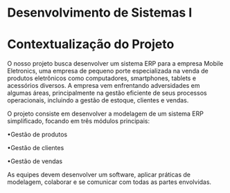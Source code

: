 # Desenvolvimento de Sistemas I

# Contextualização do Projeto

O nosso projeto busca desenvolver um sistema ERP para a empresa Mobile Eletronics, uma empresa de pequeno porte especializada na venda de produtos
eletrônicos como computadores, smartphones, tablets e acessórios diversos. A empresa vem enfrentando adversidades em algumas áreas, principalmente na gestão eficiente de seus processos
operacionais, incluindo a gestão de estoque, clientes e vendas.

O projeto consiste em desenvolver a modelagem de um sistema ERP simplificado, focando
em três módulos principais:

  •Gestão de produtos
  
  •Gestão de clientes
  
  •Gestão de vendas
  
As equipes devem desenvolver um software, aplicar práticas de modelagem, colaborar e se comunicar com todas as partes envolvidas.
